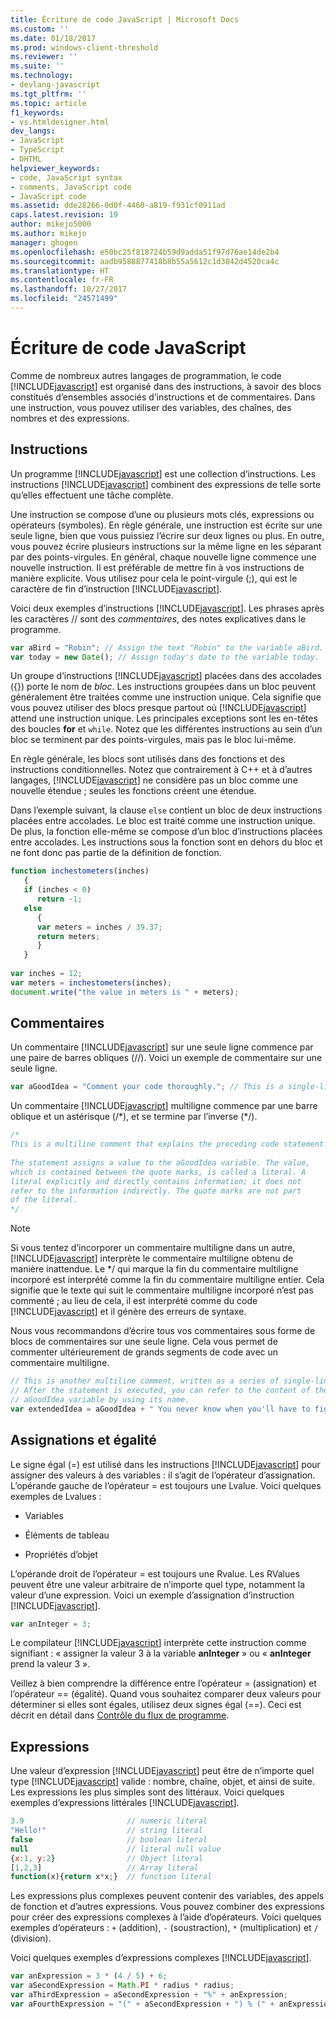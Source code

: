 ```yaml
---
title: Écriture de code JavaScript | Microsoft Docs
ms.custom: ''
ms.date: 01/18/2017
ms.prod: windows-client-threshold
ms.reviewer: ''
ms.suite: ''
ms.technology:
- devlang-javascript
ms.tgt_pltfrm: ''
ms.topic: article
f1_keywords:
- vs.htmldesigner.html
dev_langs:
- JavaScript
- TypeScript
- DHTML
helpviewer_keywords:
- code, JavaScript syntax
- comments, JavaScript code
- JavaScript code
ms.assetid: dde28266-0d0f-4460-a819-f931cf0911ad
caps.latest.revision: 19
author: mikejo5000
ms.author: mikejo
manager: ghogen
ms.openlocfilehash: e50bc25f818724b59d9adda51f97d76ae14de2b4
ms.sourcegitcommit: aadb9588877418b8b55a5612c1d3842d4520ca4c
ms.translationtype: HT
ms.contentlocale: fr-FR
ms.lasthandoff: 10/27/2017
ms.locfileid: "24571499"
---
```

# <a name="writing-javascript-code"></a>Écriture de code JavaScript
Comme de nombreux autres langages de programmation, le code [!INCLUDE[javascript](../javascript/includes/javascript-md.md)] est organisé dans des instructions, à savoir des blocs constitués d’ensembles associés d’instructions et de commentaires. Dans une instruction, vous pouvez utiliser des variables, des chaînes, des nombres et des expressions.  
  
## <a name="statements"></a>Instructions  
 Un programme [!INCLUDE[javascript](../javascript/includes/javascript-md.md)] est une collection d’instructions. Les instructions [!INCLUDE[javascript](../javascript/includes/javascript-md.md)] combinent des expressions de telle sorte qu’elles effectuent une tâche complète.  
  
 Une instruction se compose d’une ou plusieurs mots clés, expressions ou opérateurs (symboles). En règle générale, une instruction est écrite sur une seule ligne, bien que vous puissiez l’écrire sur deux lignes ou plus. En outre, vous pouvez écrire plusieurs instructions sur la même ligne en les séparant par des points-virgules. En général, chaque nouvelle ligne commence une nouvelle instruction. Il est préférable de mettre fin à vos instructions de manière explicite. Vous utilisez pour cela le point-virgule (;), qui est le caractère de fin d’instruction [!INCLUDE[javascript](../javascript/includes/javascript-md.md)].  
  
 Voici deux exemples d’instructions [!INCLUDE[javascript](../javascript/includes/javascript-md.md)]. Les phrases après les caractères // sont des *commentaires*, des notes explicatives dans le programme.  
  
```JavaScript  
var aBird = "Robin"; // Assign the text "Robin" to the variable aBird.  
var today = new Date(); // Assign today's date to the variable today.  
```  
  
 Un groupe d’instructions [!INCLUDE[javascript](../javascript/includes/javascript-md.md)] placées dans des accolades ({}) porte le nom de *bloc*. Les instructions groupées dans un bloc peuvent généralement être traitées comme une instruction unique. Cela signifie que vous pouvez utiliser des blocs presque partout où [!INCLUDE[javascript](../javascript/includes/javascript-md.md)] attend une instruction unique. Les principales exceptions sont les en-têtes des boucles **for** et `while`. Notez que les différentes instructions au sein d’un bloc se terminent par des points-virgules, mais pas le bloc lui-même.  
  
 En règle générale, les blocs sont utilisés dans des fonctions et des instructions conditionnelles. Notez que contrairement à C++ et à d’autres langages, [!INCLUDE[javascript](../javascript/includes/javascript-md.md)] ne considère pas un bloc comme une nouvelle étendue ; seules les fonctions créent une étendue.  
  
 Dans l’exemple suivant, la clause `else` contient un bloc de deux instructions placées entre accolades. Le bloc est traité comme une instruction unique. De plus, la fonction elle-même se compose d’un bloc d’instructions placées entre accolades. Les instructions sous la fonction sont en dehors du bloc et ne font donc pas partie de la définition de fonction.  
  
```JavaScript  
function inchestometers(inches)  
   {  
   if (inches < 0)  
      return -1;  
   else  
      {  
      var meters = inches / 39.37;  
      return meters;  
      }  
   }  
  
var inches = 12;  
var meters = inchestometers(inches);  
document.write("the value in meters is " + meters);  
```  
  
## <a name="comments"></a>Commentaires  
 Un commentaire [!INCLUDE[javascript](../javascript/includes/javascript-md.md)] sur une seule ligne commence par une paire de barres obliques (//). Voici un exemple de commentaire sur une seule ligne.  
  
```JavaScript  
var aGoodIdea = "Comment your code thoroughly."; // This is a single-line comment.  
```  
  
 Un commentaire [!INCLUDE[javascript](../javascript/includes/javascript-md.md)] multiligne commence par une barre oblique et un astérisque (/\*), et se termine par l’inverse (\*/).  
  
```JavaScript  
/*  
This is a multiline comment that explains the preceding code statement.  
  
The statement assigns a value to the aGoodIdea variable. The value,   
which is contained between the quote marks, is called a literal. A   
literal explicitly and directly contains information; it does not   
refer to the information indirectly. The quote marks are not part   
of the literal.  
*/  
```  
  
> [!NOTE]
>  Si vous tentez d’incorporer un commentaire multiligne dans un autre, [!INCLUDE[javascript](../javascript/includes/javascript-md.md)] interprète le commentaire multiligne obtenu de manière inattendue. Le */ qui marque la fin du commentaire multiligne incorporé est interprété comme la fin du commentaire multiligne entier. Cela signifie que le texte qui suit le commentaire multiligne incorporé n’est pas commenté ; au lieu de cela, il est interprété comme du code [!INCLUDE[javascript](../javascript/includes/javascript-md.md)] et il génère des erreurs de syntaxe.  
  
 Nous vous recommandons d’écrire tous vos commentaires sous forme de blocs de commentaires sur une seule ligne. Cela vous permet de commenter ultérieurement de grands segments de code avec un commentaire multiligne.  
  
```JavaScript  
// This is another multiline comment, written as a series of single-line comments.  
// After the statement is executed, you can refer to the content of the   
// aGoodIdea variable by using its name.  
var extendedIdea = aGoodIdea + " You never know when you'll have to figure out what it does.";  
```  
  
## <a name="assignments-and-equality"></a>Assignations et égalité  
 Le signe égal (=) est utilisé dans les instructions [!INCLUDE[javascript](../javascript/includes/javascript-md.md)] pour assigner des valeurs à des variables : il s’agit de l’opérateur d’assignation. L’opérande gauche de l’opérateur = est toujours une Lvalue. Voici quelques exemples de Lvalues :  
  
-   Variables  
  
-   Éléments de tableau  
  
-   Propriétés d’objet  
  
 L’opérande droit de l’opérateur = est toujours une Rvalue. Les RValues peuvent être une valeur arbitraire de n’importe quel type, notamment la valeur d’une expression. Voici un exemple d’assignation d’instruction [!INCLUDE[javascript](../javascript/includes/javascript-md.md)].  
  
```JavaScript  
var anInteger = 3;  
```  
  
 Le compilateur [!INCLUDE[javascript](../javascript/includes/javascript-md.md)] interprète cette instruction comme signifiant : « assigner la valeur 3 à la variable **anInteger** » ou « **anInteger** prend la valeur 3 ».  
  
 Veillez à bien comprendre la différence entre l’opérateur = (assignation) et l’opérateur == (égalité). Quand vous souhaitez comparer deux valeurs pour déterminer si elles sont égales, utilisez deux signes égal (==). Ceci est décrit en détail dans [Contrôle du flux de programme](../javascript/controlling-program-flow-javascript.md).  
  
## <a name="expressions"></a>Expressions  
 Une valeur d’expression [!INCLUDE[javascript](../javascript/includes/javascript-md.md)] peut être de n’importe quel type [!INCLUDE[javascript](../javascript/includes/javascript-md.md)] valide : nombre, chaîne, objet, et ainsi de suite. Les expressions les plus simples sont des littéraux. Voici quelques exemples d’expressions littérales [!INCLUDE[javascript](../javascript/includes/javascript-md.md)].  
  
```JavaScript  
3.9                       // numeric literal  
"Hello!"                  // string literal  
false                     // boolean literal  
null                      // literal null value  
{x:1, y:2}                // Object literal  
[1,2,3]                   // Array literal  
function(x){return x*x;}  // function literal  
```  
  
 Les expressions plus complexes peuvent contenir des variables, des appels de fonction et d’autres expressions. Vous pouvez combiner des expressions pour créer des expressions complexes à l’aide d’opérateurs. Voici quelques exemples d’opérateurs : `+` (addition), `-` (soustraction), `*` (multiplication) et `/` (division).  
  
 Voici quelques exemples d’expressions complexes [!INCLUDE[javascript](../javascript/includes/javascript-md.md)].  
  
```JavaScript  
var anExpression = 3 * (4 / 5) + 6;  
var aSecondExpression = Math.PI * radius * radius;  
var aThirdExpression = aSecondExpression + "%" + anExpression;  
var aFourthExpression = "(" + aSecondExpression + ") % (" + anExpression + ")";  
```